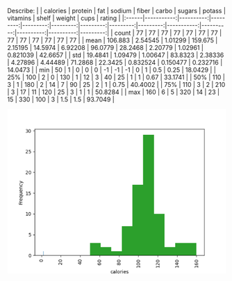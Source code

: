 Describe:
|       |   calories |   protein |      fat |   sodium |    fiber |    carbo |   sugars |   potass |   vitamins |     shelf |    weight |      cups |   rating |
|:------|-----------:|----------:|---------:|---------:|---------:|---------:|---------:|---------:|-----------:|----------:|----------:|----------:|---------:|
| count |    77      |  77       | 77       |  77      | 77       | 77       | 77       |  77      |    77      | 77        | 77        | 77        |  77      |
| mean  |   106.883  |   2.54545 |  1.01299 | 159.675  |  2.15195 | 14.5974  |  6.92208 |  96.0779 |    28.2468 |  2.20779  |  1.02961  |  0.821039 |  42.6657 |
| std   |    19.4841 |   1.09479 |  1.00647 |  83.8323 |  2.38336 |  4.27896 |  4.44489 |  71.2868 |    22.3425 |  0.832524 |  0.150477 |  0.232716 |  14.0473 |
| min   |    50      |   1       |  0       |   0      |  0       | -1       | -1       |  -1      |     0      |  1        |  0.5      |  0.25     |  18.0429 |
| 25%   |   100      |   2       |  0       | 130      |  1       | 12       |  3       |  40      |    25      |  1        |  1        |  0.67     |  33.1741 |
| 50%   |   110      |   3       |  1       | 180      |  2       | 14       |  7       |  90      |    25      |  2        |  1        |  0.75     |  40.4002 |
| 75%   |   110      |   3       |  2       | 210      |  3       | 17       | 11       | 120      |    25      |  3        |  1        |  1        |  50.8284 |
| max   |   160      |   6       |  5       | 320      | 14       | 23       | 15       | 330      |   100      |  3        |  1.5      |  1.5      |  93.7049 |

![Histgram](histgram.png)
